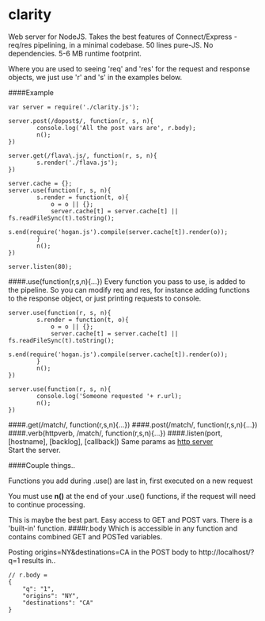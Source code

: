 clarity
=======

Web server for NodeJS. Takes the best features of Connect/Express - req/res pipelining, in a minimal codebase. 50 lines pure-JS. No dependencies. 5-6 MB runtime footprint.

Where you are used to seeing 'req' and 'res' for the request and response objects, we just use 'r' and 's' in the examples below.

####Example
````
var server = require('./clarity.js'); 

server.post(/dopost$/, function(r, s, n){
        console.log('All the post vars are', r.body);
        n();
})

server.get(/flava\.js/, function(r, s, n){
        s.render('./flava.js');
})

server.cache = {};
server.use(function(r, s, n){
        s.render = function(t, o){
            o = o || {};
            server.cache[t] = server.cache[t] || fs.readFileSync(t).toString();
            s.end(require('hogan.js').compile(server.cache[t]).render(o));
        }
        n();
})

server.listen(80);
````

####.use(function(r,s,n){...})
Every function you pass to use, is added to the pipeline. So you can modify req and res, for instance
adding functions to the response object, or just printing requests to console.
````
server.use(function(r, s, n){
        s.render = function(t, o){
            o = o || {};
            server.cache[t] = server.cache[t] || fs.readFileSync(t).toString();
            s.end(require('hogan.js').compile(server.cache[t]).render(o));
        }
        n();
})

server.use(function(r, s, n){
        console.log('Someone requested '+ r.url);
        n();
})
````

####.get(/match/, function(r,s,n){...})
####.post(/match/, function(r,s,n){...})
####.verb(httpverb, /match/, function(r,s,n){...})
####.listen(port, [hostname], [backlog], [callback]) 
Same params as 
<a target=_ href='http://nodejs.org/api/http.html#http_server_listen_port_hostname_backlog_callback'>http server</a>    
Start the server.

####Couple things..

Functions you add during .use() are last in, first executed on a new request

You must use <b>n()</b> at the end of your .use() functions, if the request will need to continue processing.    

This is maybe the best part.  Easy access to GET and POST vars. There is a 'built-in' function.
####r.body
Which is accessible in any function and contains combined GET and POSTed variables.    

Posting origins=NY&destinations=CA in the POST body to http://localhost/?q=1 results in..

````
// r.body = 
{
	"q": "1",
	"origins": "NY",
	"destinations": "CA"
}
````
